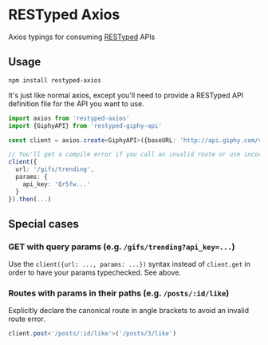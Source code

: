 # RESTyped Axios
Axios typings for consuming [RESTyped](/rawrmaan/restyped) APIs


## Usage

`npm install restyped-axios`

It's just like normal axios, except you'll need to provide a RESTyped API definition file for the API you want to use.

```typescript
import axios from 'restyped-axios'
import {GiphyAPI} from 'restyped-giphy-api'

const client = axios.create<GiphyAPI>({baseURL: 'http://api.giphy.com/v1'})

// You'll get a compile error if you call an invalid route or use incorrect query params. Yay!
client({
  url: '/gifs/trending',
  params: {
    api_key: 'Qr5fw...'
  }
}).then(...)

```

## Special cases

### GET with query params (e.g. `/gifs/trending?api_key=...`)

Use the `client({url: ..., params: ...})` syntax instead of `client.get` in order to have your params typechecked. See above.

### Routes with params in their paths (e.g. `/posts/:id/like`)

Explicitly declare the canonical route in angle brackets to avoid an invalid route error.

```typescript
client.post<'/posts/:id/like'>('/posts/3/like')
```
